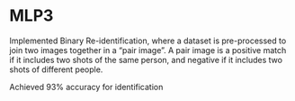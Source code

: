 # MLP3
Implemented Binary Re-identification, where a dataset is pre-processed to join two images together in a “pair image”. A pair image is a positive match if it includes two shots of the same person, and negative if it includes two shots of different people. 

Achieved 93% accuracy for identification
